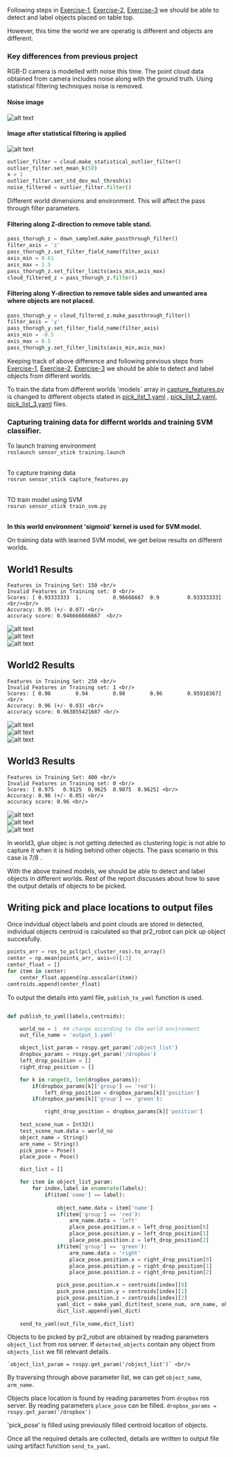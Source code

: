 [World1_UN]: ./misc_images/World1-UN.PNG
[World2_UN]: ./misc_images/World2-UN.PNG
[World3_UN]: ./misc_images/World3-UN.PNG
[World1_N]: ./misc_images/World1-N.PNG
[World2_N]: ./misc_images/World2-N.png
[World3_N]: ./misc_images/World3-N.png
[World1]: ./misc_images/world1.png
[World2]: ./misc_images/world_2.png
[World3]: ./misc_images/world_3.png
[table_top]: ./misc_images/pr2_world.png
[noise_removed]: ./misc_images/noise_removed.png

Following steps in [Exercise-1](https://github.com/rupimanoj/Perception-Exercises/blob/master/Exercise-1/report.md), [Exercise-2](https://github.com/rupimanoj/Perception-Exercises/blob/master/Exercise-2/report.md), [Exercise-3](https://github.com/rupimanoj/Perception-Exercises/blob/master/Exercise-3/report.md) we should be able to detect and label objects placed on table top.

However, this time the world we are operatig is different and objects are different. 

### Key differences from previous project

RGB-D camera is modelled with noise this time. The point cloud data obtained from camera includes noise along with the ground truth. Using statistical filtering techniques noise is removed.

#### Noise image
![alt text][table_top] <br/>

#### Image after statistical filtering is applied
![alt text][noise_removed] <br/>

``` python
outlier_filter = cloud.make_statistical_outlier_filter()
outlier_filter.set_mean_k(50)
x = 1
outlier_filter.set_std_dev_mul_thresh(x)
noise_filtered = outlier_filter.filter()
```

Different world dimensions and environment. This will affect the pass through filter parameters.
#### Filtering along Z-direction to remove table stand.

``` python
pass_thorugh_z = down_sampled.make_passthrough_filter()
filter_axis = 'z'
pass_thorugh_z.set_filter_field_name(filter_axis)
axis_min = 0.61
axis_max = 1.5
pass_thorugh_z.set_filter_limits(axis_min,axis_max)
cloud_filtered_z = pass_thorugh_z.filter()
```

#### Filtering along Y-direction to remove table sides and unwanted area where objects are not placed.

``` python
pass_thorugh_y = cloud_filtered_z.make_passthrough_filter()
filter_axis = 'y'
pass_thorugh_y.set_filter_field_name(filter_axis)
axis_min = -0.5
axis_max = 0.5
pass_thorugh_y.set_filter_limits(axis_min,axis_max)
```

Keeping track of above difference and following previous steps from [Exercise-1](https://github.com/rupimanoj/Perception-Exercises/blob/master/Exercise-1/report.md), [Exercise-2](https://github.com/rupimanoj/Perception-Exercises/blob/master/Exercise-2/report.md), [Exercise-3](https://github.com/rupimanoj/Perception-Exercises/blob/master/Exercise-3/report.md)  we should be able to detect and label objects from different worlds.

To train the data from different worlds 'models` array in [capture_features.py](https://github.com/rupimanoj/Perception-Exercises/blob/master/Exercise-3/sensor_stick/scripts/capture_features.py)  is changed to different objects stated in [pick_list_1.yaml](https://github.com/rupimanoj/Perception-3D/blob/master/pr2_robot/config/pick_list_1.yaml) , [pick_list_2.yaml](https://github.com/rupimanoj/Perception-3D/blob/master/pr2_robot/config/pick_list_2.yaml),  [pick_list_3.yaml](https://github.com/rupimanoj/Perception-3D/blob/master/pr2_robot/config/pick_list_3.yaml) files.

### Capturing training data for differnt worlds and training SVM classifier.

To launch training environment <br/>
`roslaunch sensor_stick training.launch`<br/><br/>

To capture training data <br/>
`rosrun sensor_stick capture_features.py ` <br/><br/>

TO train model using SVM <br/>
`rosrun sensor_stick train_svm.py` <br/><br/>

<b> In this world environment 'sigmoid' kernel is used for SVM model. </b>

On training data with learned SVM model, we get below results on different worlds.

## World1 Results

```
Features in Training Set: 150 <br/>
Invalid Features in Training set: 0 <br/>
Scores: [ 0.93333333  1.          0.96666667  0.9         0.93333333] <br/><br/>
Accuracy: 0.95 (+/- 0.07) <br/>
accuracy score: 0.946666666667  <br/>
```

![alt text][World1_UN] <br/>
![alt text][World1_N] <br/>
![alt text][World1] <br/>

## World2 Results

```
Features in Training Set: 250 <br/>
Invalid Features in Training set: 1 <br/>
Scores: [ 0.98        0.94        0.98        0.96        0.95918367] <br/>
Accuracy: 0.96 (+/- 0.03) <br/>
accuracy score: 0.963855421687 <br/>
```

![alt text][World2_UN] <br/>
![alt text][World2_N] <br/>
![alt text][World2] <br/>

## World3 Results

``` 
Features in Training Set: 400 <br/>
Invalid Features in Training set: 0 <br/>
Scores: [ 0.975   0.9125  0.9625  0.9875  0.9625] <br/>
Accuracy: 0.96 (+/- 0.05) <br/>
accuracy score: 0.96 <br/>
```

![alt text][World3_UN] <br/>
![alt text][World3_N] <br/>
![alt text][World3] <br/>

In world3, glue objec is not getting detected as clustering logic is not able to capture it when it is hiding behind other objects. The pass scenario in this case is 7/8 . <br/>

With the above trained models, we should be able to detect and label objects in different worlds. Rest of the report discusses about how to save the output details of objects to be picked.

## Writing pick and place locations to output files

Once indvidual object labels and point clouds are stored in detected, individual objects centroid is calculated so that pr2_robot can pick up object succesfully.

``` python
points_arr = ros_to_pcl(pcl_cluster_ros).to_array()
center = np.mean(points_arr, axis=0)[:3]
center_float = []
for item in center:
	center_float.append(np.asscalar(item))
centroids.append(center_float)
```

To output the details into yaml file, `publish_to_yaml` function is used.

``` python

def publish_to_yaml(labels,centroids):

	world_no = 1  ## change according to the world environment
	out_file_name = 'output_1.yaml'

	object_list_param = rospy.get_param('/object_list')
	dropbox_params = rospy.get_param('/dropbox')
	left_drop_position = []
	right_drop_position = []

	for k in range(0, len(dropbox_params)):
		if(dropbox_params[k]['group'] == 'red'):
			left_drop_position = dropbox_params[k]['position']
		if(dropbox_params[k]['group'] == 'green'):

			right_drop_position = dropbox_params[k]['position']
			
	test_scene_num = Int32()
	test_scene_num.data = world_no
	object_name = String()
	arm_name = String()
	pick_pose = Pose()
	place_pose = Pose()

	dict_list = []

	for item in object_list_param:
		for index,label in enumerate(labels):
			if(item['name'] == label):
				
				object_name.data = item['name']
				if(item['group'] == 'red'):
					arm_name.data = 'left'
					place_pose.position.x = left_drop_position[0]
					place_pose.position.y = left_drop_position[1]
					place_pose.position.z = left_drop_position[2]
				if(item['group'] == 'green'):
					arm_name.data = 'right'
					place_pose.position.x = right_drop_position[0]
					place_pose.position.y = right_drop_position[1]
					place_pose.position.z = right_drop_position[2]

				pick_pose.position.x = centroids[index][0]
				pick_pose.position.y = centroids[index][1]
				pick_pose.position.z = centroids[index][2]
				yaml_dict = make_yaml_dict(test_scene_num, arm_name, object_name, pick_pose, place_pose)
				dict_list.append(yaml_dict)
	
	send_to_yaml(out_file_name,dict_list)

```

Objects to be picked by pr2_robot are obtained by reading parameters `object_list` from ros server. 
If `detected_objects` contain any object from `objects_list` we fill relevant details.

	`object_list_param = rospy.get_param('/object_list')` <br/>

By traversing through above parameter list, we can get `object_name`, `arm_name`. <br/>

Objects place location is found by reading parametes from `dropbox` ros server. By reading parameters `place_pose` can be filled.
	`dropbox_params = rospy.get_param('/dropbox')` <br/>

'pick_pose' is filled using previously filled centroid location of objects.

Once all the required details are collected, details are written to output file using artifact function `send_to_yaml`.